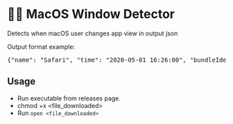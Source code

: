 # 🕵️‍♂️ MacOS Window Detector
Detects when macOS user changes app view in output json

Output format example: 
<pre>{"name": "Safari", "time": "2020-05-01 16:26:00", "bundleIdentifier": "com.apple.Safari","launchDate": "2020-05-01 09:29:11 +0000","PID": "78221", "isTerminated": 0}</pre>

## Usage
 - Run executable from releases page.
 - chmod +x <file_downloaded>
 - Run `open <file_downloaded>`
